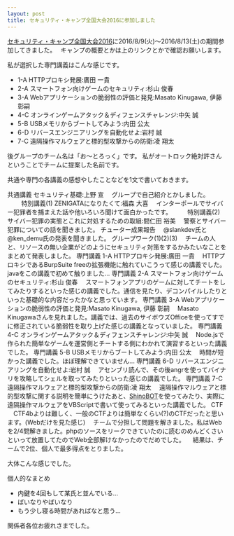 ```yaml
---
layout: post
title: セキュリティ・キャンプ全国大会2016に参加しました
---
```


[セキュリティ・キャンプ全国大会2016](https://www.ipa.go.jp/jinzai/camp/2016/zenkoku2016.html)に2016/8/9(火)～2016/8/13(土)の期間参加してきました。　
キャンプの概要とかは上のリンクとかで確認お願いします。　

私が選択した専門講義はこんな感じです。 
* 1-A HTTPプロキシ発展:廣田 一貴
* 2-A スマートフォン向けゲームのセキュリティ:杉山 俊春
* 3-A Webアプリケーションの脆弱性の評価と発見:Masato Kinugawa, 伊藤 彰嗣
* 4-C オンラインゲームアタック＆ディフェンスチャレンジ:中矢 誠
* 5-B USBメモリからブートしてみよう:内田 公太
* 6-D リバースエンジニアリングを自動化せよ:岩村 誠
* 7-C 遠隔操作マルウェアと標的型攻撃からの防衛:凌 翔太

後グループのチーム名は「お～とろっく」です。 
私がオートロック絶対許さんということでチームに提案した名前です。 
 
 
共通や専門の各講義の感想やしたことなどを1文で書いておきます。 

共通講義 セキュリティ基礎:上野 宣 
　グループで自己紹介とかしました。 　　
特別講義(1) ZENIGATAになりたくて:福森 大喜 
　インターポールでサイバー犯罪者を捕まえた話や他いろいろ聞けて面白かったです。 　　
特別講義(2) サイバー犯罪の実態とこれに対処するための取組:間仁田 裕美 
　警察とサイバー犯罪についての話を聞きました。 
チューター成果報告 
　@slankdev氏と@ken_demu氏の発表を聞きました。 
グループワーク(1)(2)(3) 
　チームの人と、リソースの無い企業がどのようにセキュリティ対策をするかみたいなことをまとめて発表しました。 
専門講義 1-A HTTPプロキシ発展:廣田 一貴 
　HTTPプロキシであるBurpSuite freeの拡張機能に触れていこうって感じの講義でした。javaをこの講義で初めて触りました... 
専門講義 2-A スマートフォン向けゲームのセキュリティ:杉山 俊春 
　スマートフォンアプリのゲームに対してチートをしてみたりするといった感じの講義でした。通信を見たり、デコンパイルしたりといった基礎的な内容だったかなと思っています。 
専門講義 3-A Webアプリケーションの脆弱性の評価と発見:Masato Kinugawa, 伊藤 彰嗣 
　Masato Kinugawaさんを見れました。講義では、過去のサイボウズOfficeを使ってすでに修正されている脆弱性を取り上げた感じの講義となっていました。 
専門講義 4-C オンラインゲームアタック＆ディフェンスチャレンジ:中矢 誠 
　Node.jsで作られた簡単なゲームを運営側とチートする側にわかれて演習するといった講義でした。 
専門講義 5-B USBメモリからブートしてみよう:内田 公太 
　時間が短かった講義でした。ほぼ理解できていません... 
専門講義 6-D リバースエンジニアリングを自動化せよ:岩村 誠 
　アセンブリ読んで、その後angrを使ってバイナリを攻略してシェルを取ってみたりといった感じの講義でした。 
専門講義 7-C 遠隔操作マルウェアと標的型攻撃からの防衛:凌 翔太 
　遠隔操作マルウェアと標的型攻撃に関する説明を簡単にうけたあと、[ShinoBOT](http://shinobot.com/top.php)を使ってみたり、実際に遠隔操作マルウェアをVBScriptで書いて使ってみるといった講義でした。 
CTF 
　CTF4bよりは難しく、一般のCTFよりは簡単なくらい(?)のCTFだったと思います。(Webだけを見た感じ) 
　チームで分担して問題を解きました。私はWebを2/4問解きました。phpのソースをリークできていたのに読むのめんどくさいといって放置してたのでWeb全部解けなかったのでだめでした。 
　結果は、チームで2位、個人で最多得点をとりました。 
 
大体こんな感じでした。 
 
個人的なまとめ 
- 内鍵を4回もして某氏と並んでいる... 
- ばいなりやばいなり 
- もう少し寝る時間があればなと思う... 
 
関係者各位お疲れさまでした。 
